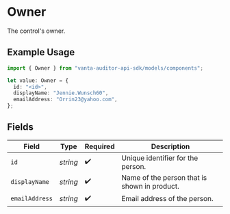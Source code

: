 # Owner

The control's owner.

## Example Usage

```typescript
import { Owner } from "vanta-auditor-api-sdk/models/components";

let value: Owner = {
  id: "<id>",
  displayName: "Jennie.Wunsch60",
  emailAddress: "Orrin23@yahoo.com",
};
```

## Fields

| Field                                        | Type                                         | Required                                     | Description                                  |
| -------------------------------------------- | -------------------------------------------- | -------------------------------------------- | -------------------------------------------- |
| `id`                                         | *string*                                     | :heavy_check_mark:                           | Unique identifier for the person.            |
| `displayName`                                | *string*                                     | :heavy_check_mark:                           | Name of the person that is shown in product. |
| `emailAddress`                               | *string*                                     | :heavy_check_mark:                           | Email address of the person.                 |
